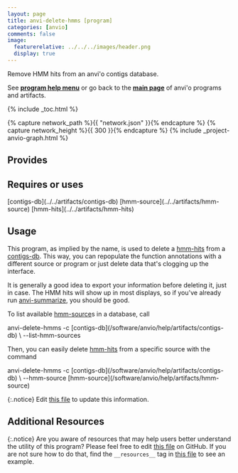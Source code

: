 ```yaml
---
layout: page
title: anvi-delete-hmms [program]
categories: [anvio]
comments: false
image:
  featurerelative: ../../../images/header.png
  display: true
---
```


Remove HMM hits from an anvi&#x27;o contigs database.

See **[program help menu](../../../vignette#anvi-delete-hmms)** or go back to the **[main page](../../)** of anvi'o programs and artifacts.


{% include _toc.html %}
<div id="svg" class="subnetwork"></div>
{% capture network_path %}{{ "network.json" }}{% endcapture %}
{% capture network_height %}{{ 300 }}{% endcapture %}
{% include _project-anvio-graph.html %}


## Provides

<p style="text-align: left" markdown="1"></p>

## Requires or uses

<p style="text-align: left" markdown="1"><span class="artifact-r">[contigs-db](../../artifacts/contigs-db)</span> <span class="artifact-r">[hmm-source](../../artifacts/hmm-source)</span> <span class="artifact-r">[hmm-hits](../../artifacts/hmm-hits)</span></p>

## Usage


This program, as implied by the name, is used to delete a <span class="artifact-n">[hmm-hits](/software/anvio/help/artifacts/hmm-hits)</span> from a <span class="artifact-n">[contigs-db](/software/anvio/help/artifacts/contigs-db)</span>. This way, you can repopulate the function annotations with a different source or program or just delete data that's clogging up the interface.

It is generally a good idea to export your information before deleting it, just in case. The HMM hits will show up in most displays, so if you've already run <span class="artifact-n">[anvi-summarize](/software/anvio/help/programs/anvi-summarize)</span>, you should be good. 

To list available <span class="artifact-n">[hmm-source](/software/anvio/help/artifacts/hmm-source)</span>s in a database, call 

<div class="codeblock" markdown="1">
anvi&#45;delete&#45;hmms &#45;c <span class="artifact&#45;n">[contigs&#45;db](/software/anvio/help/artifacts/contigs&#45;db)</span> \
                 &#45;&#45;list&#45;hmm&#45;sources
</div>

Then, you can easily delete <span class="artifact-n">[hmm-hits](/software/anvio/help/artifacts/hmm-hits)</span> from a specific source with the command

<div class="codeblock" markdown="1">
anvi&#45;delete&#45;hmms &#45;c <span class="artifact&#45;n">[contigs&#45;db](/software/anvio/help/artifacts/contigs&#45;db)</span> \
                 &#45;&#45;hmm&#45;source <span class="artifact&#45;n">[hmm&#45;source](/software/anvio/help/artifacts/hmm&#45;source)</span> 
</div>


{:.notice}
Edit [this file](https://github.com/merenlab/anvio/tree/master/anvio/docs/programs/anvi-delete-hmms.md) to update this information.


## Additional Resources



{:.notice}
Are you aware of resources that may help users better understand the utility of this program? Please feel free to edit [this file](https://github.com/merenlab/anvio/tree/master/bin/anvi-delete-hmms) on GitHub. If you are not sure how to do that, find the `__resources__` tag in [this file](https://github.com/merenlab/anvio/blob/master/bin/anvi-interactive) to see an example.
